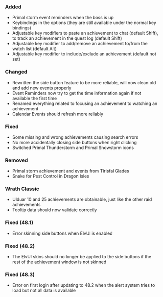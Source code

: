 <p><h3>Added</h3></p>
<ul>
<li>Primal storm event reminders when the boss is up</li>
<li>Keybindings in the options (they are still available under the normal key bindings)</li>
<li>Adjustable key modifiers to paste an achievement to chat (default Shift), to track an achievement in the quest log (default Shift)</li>
<li>Adjustable key modifier to add/remove an achievement to/from the watch list (default Alt)</li>
<li>Adjustable key modifier to include/exclude an achievement (default not set)</li>
</ul>
<p><h3>Changed</h3></p>
<ul>
<li>Rewritten the side button feature to be more reliable, will now clean old and add new events properly</li>
<li>Event Reminders now try to get the time information again if not available the first time</li>
<li>Renamed everything related to focusing an achievement to watching an achievement</li>
<li>Calendar Events should refresh more reliably</li>
</ul>
<p><h3>Fixed</h3></p>
<ul>
<li>Some missing and wrong achievements causing search errors</li>
<li>No more accidentally closing side buttons when right clicking</li>
<li>Switched Primal Thunderstorm and Primal Snowstorm icons</li>
</ul>
<p><h3>Removed</h3></p>
<ul>
<li>Primal storm achievement and events from Tirisfal Glades</li>
<li>Snake for Pest Control in Dragon Isles</li>
</ul>
<p><h3>Wrath Classic</h3></p>
<ul>
<li>Ulduar 10 and 25 achievements are obtainable, just like the other raid achievements</li>
<li>Tooltip data should now validate correctly</li>
</ul>
<p><h3>Fixed (48.1)</h3></p>
<ul>
<li>Error skinning side buttons when ElvUI is enabled</li>
</ul>
<p><h3>Fixed (48.2)</h3></p>
<ul>
<li>The ElvUI skins should no longer be applied to the side buttons if the rest of the achievement window is not skinned</li>
</ul>
<p><h3>Fixed (48.3)</h3></p>
<ul>
<li>Error on first login after updating to 48.2 when the alert system tries to load but not all data is available</li>
</ul>
